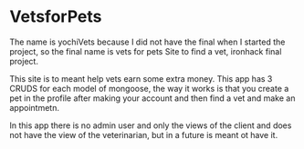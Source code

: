 # VetsforPets
The name is yochiVets because I did not have the final when I started the project, so the final name is vets for pets
Site to find a vet, ironhack final project.

This site is to meant help vets earn some extra money. This app has 3 CRUDS for each model of mongoose, the way it works is that 
you create a pet in the profile after making your account and then find a vet and make an appointmetn. 

In this app there is no admin user and only the views of the client and does not have the view of the veterinarian, but in a future is meant ot have it.
